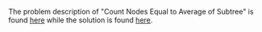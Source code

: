 The problem description of "Count Nodes Equal to Average of Subtree" is found [here](https://leetcode.com/problems/count-nodes-equal-to-average-of-subtree/) while the solution is found [here](https://github.com/aurimas13/Solutions-To-Problems/blob/main/LeetCode/Python%20Solutions/Count%20Nodes%20Equal%20to%20Average%20of%20Subtree/count_nodes_equal_to_average_of_subtree.py).

